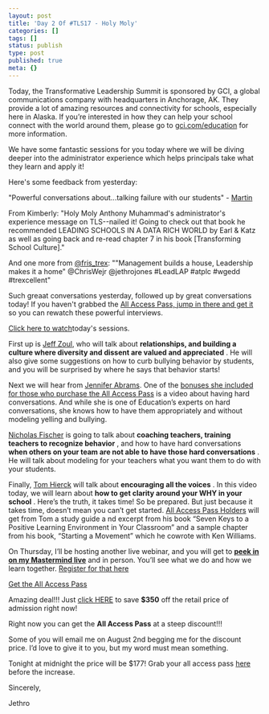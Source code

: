```yaml
---
layout: post
title: 'Day 2 Of #TLS17 - Holy Moly'
categories: []
tags: []
status: publish
type: post
published: true
meta: {}
---
```


Today, the Transformative Leadership Summit is sponsored by GCI, a global communications company with headquarters in Anchorage, AK. They provide a lot of amazing resources and connectivity for schools, especially here in Alaska. If you’re interested in how they can help your school connect with the world around them, please go to 
[gci.com/education](http://gci.com/education) for more information.

We have some fantastic sessions for you today where we will be diving deeper into the administrator experience which helps principals take what they learn and apply it!

Here's some feedback from yesterday:

"Powerful conversations about...talking failure with our students" - 
[Martin](https://gc319.infusionsoft.com/app/linkClick/3987/3c02f94a82caa671/96919/2b44bd5ad0df7206)

From Kimberly: "Holy Moly Anthony Muhammad's administrator's experience message on TLS--nailed it! Going to check out that book he recommended LEADING SCHOOLS IN A DATA RICH WORLD by Earl & Katz as well as going back and re-read chapter 7 in his book [Transforming School Culture]."

And one more from 
[@fris_trex](https://gc319.infusionsoft.com/app/linkClick/3989/2859802e46f448d8/96919/2b44bd5ad0df7206): ""Management builds a house, Leadership makes it a home" @ChrisWejr @jethrojones #LeadLAP #atplc #wgedd #trexcellent"

Such greaat conversations yesterday, followed up by great conversations today! If you haven't grabbed the 
[All Access Pass, jump in there and get it](https://gc319.infusionsoft.com/app/linkClick/3991/eb2e7581480d8a86/96919/2b44bd5ad0df7206) so you can rewatch these powerful interviews.

[Click here to watch](https://gc319.infusionsoft.com/app/linkClick/3949/6073ef8b9b1224e2/96919/2b44bd5ad0df7206)today's sessions.

First up is 
[Jeff Zoul](https://gc319.infusionsoft.com/app/linkClick/3951/a6248f56e6e7ea78/96919/2b44bd5ad0df7206), who will talk about 
**relationships, and building a culture where diversity and dissent are valued and appreciated**
. He will also give some suggestions on how to curb bullying behavior by students, and you will be surprised by where he says that behavior starts!

Next we will hear from 
[Jennifer Abrams](https://gc319.infusionsoft.com/app/linkClick/3953/86644b641080b1ad/96919/2b44bd5ad0df7206). One of the 
[bonuses she included for those who purchase the All Access Pass](https://gc319.infusionsoft.com/app/linkClick/3961/3503c1ff1ece561d/96919/2b44bd5ad0df7206) is a video about having hard conversations. And while she is one of Education’s experts on hard conversations, she knows how to have them appropriately and without modeling yelling and bullying.

[Nicholas Fischer](https://gc319.infusionsoft.com/app/linkClick/3955/420c7dad5d19e492/96919/2b44bd5ad0df7206) is going to talk about 
**coaching teachers, training teachers to recognize behavior**
, and how to have hard conversations 
**when others on your team are not able to have those hard conversations**
. He will talk about modeling for your teachers what you want them to do with your students.

Finally, 
[Tom Hierck](https://gc319.infusionsoft.com/app/linkClick/3957/8ce8926febdfff8f/96919/2b44bd5ad0df7206) will talk about 
**encouraging all the voices**
. In this video today, we will learn about 
**how to get clarity around your WHY in your school**
. Here’s the truth, it takes time! So be prepared. But just because it takes time, doesn’t mean you can’t get started. 
[All Access Pass Holders](https://gc319.infusionsoft.com/app/linkClick/3959/7487cee674de91c9/96919/2b44bd5ad0df7206) will get from Tom a study guide a nd excerpt from his book “Seven Keys to a Positive Learning Environment in Your Classroom” and a sample chapter from his book, “Starting a Movement” which he cowrote with Ken Williams.

On Thursday, I’ll be hosting another live webinar, and you will get to 
**[peek in on my Mastermind live](https://gc319.infusionsoft.com/app/linkClick/3963/789cf6c032d21f93/96919/2b44bd5ad0df7206)**
 and in person. You’ll see what we do and how we learn together. 
[Register for that here](https://gc319.infusionsoft.com/app/linkClick/3965/3d6ad4452bbaeaac/96919/2b44bd5ad0df7206)

[Get the All Access Pass](https://gc319.infusionsoft.com/app/linkClick/3933/206485d3f91edcfd/96919/2b44bd5ad0df7206)

Amazing deal!!! Just 
[click HERE](https://gc319.infusionsoft.com/app/linkClick/3931/bbd1e56536a46597/96919/2b44bd5ad0df7206) to save 
**$350**
off the retail price of admission right now!

Right now you can get the 
**All Access Pass**
 at a steep discount!!!

Some of you will email me on August 2nd begging me for the discount price. I’d love to give it to you, but my word must mean something.

Tonight at midnight the price will be $177! Grab your all access pass 
[here](https://gc319.infusionsoft.com/app/linkClick/3981/72ba53b59c281973/96919/2b44bd5ad0df7206) before the increase.

Sincerely,

Jethro
